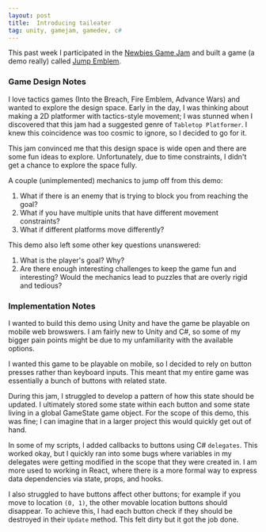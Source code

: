 ```yaml
---
layout: post
title:  Introducing taileater
tag: unity, gamejam, gamedev, c#
---
```


This past week I participated in the [Newbies Game Jam](https://itch.io/jam/newbies2) and built a game (a demo really) called [Jump Emblem](https://itch.io/jam/newbies2).

### Game Design Notes

I love tactics games (Into the Breach, Fire Emblem, Advance Wars) and wanted to explore the design space. Early in the day, I was thinking about making a 2D platformer with tactics-style movement; I was stunned when I discovered that this jam had a suggested genre of `Tabletop Platformer`. I knew this coincidence was too cosmic to ignore, so I decided to go for it.

This jam convinced me that this design space is wide open and there are some fun ideas to explore. Unfortunately, due to time constraints, I didn't get a chance to explore the space fully.

A couple (unimplemented) mechanics to jump off from this demo:
1. What if there is an enemy that is trying to block you from reaching the goal?
2. What if you have multiple units that have different movement constraints?
3. What if different platforms move differently?

This demo also left some other key questions unanswered:
1. What is the player's goal? Why?
2. Are there enough interesting challenges to keep the game fun and interesting? Would the mechanics lead to puzzles that are overly rigid and tedious?


### Implementation Notes

I wanted to build this demo using Unity and have the game be playable on mobile web browswers. I am fairly new to Unity and C#, so some of my bigger pain points might be due to my unfamiliarity with the available options.

I wanted this game to be playable on mobile, so I decided to rely on button presses rather than keyboard inputs. This meant that my entire game was essentially a bunch of buttons with related state.

During this jam, I struggled to develop a pattern of how this state should be updated. I ultimately stored some state within each button and some state living in a global GameState game object. For the scope of this demo, this was fine; I can imagine that in a larger project this would quickly get out of hand.

In some of my scripts, I added callbacks to buttons using C# `delegates`. This worked okay, but I quickly ran into some bugs where variables in my delegates were getting modified in the scope that they were created in. I am more used to working in React, where there is a more formal way to express data dependencies via state, props, and hooks.

I also struggled to have buttons affect other buttons; for example if you move to location `(0, 1)`, the other movable location buttons should disappear. To achieve this, I had each button check if they should be destroyed in their `Update` method. This felt dirty but it got the job done.